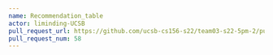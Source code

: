 ```yaml
---
name: Recommendation_table
actor: liminding-UCSB
pull_request_url: https://github.com/ucsb-cs156-s22/team03-s22-5pm-2/pull/58
pull_request_num: 58
---
```

